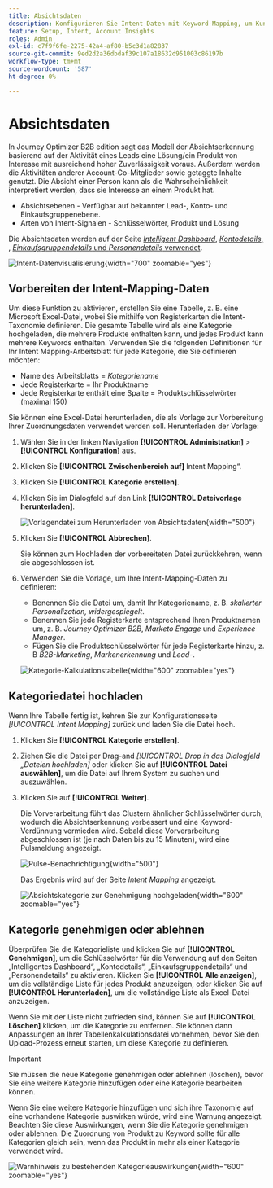 ```yaml
---
title: Absichtsdaten
description: Konfigurieren Sie Intent-Daten mit Keyword-Mapping, um Kundeninteressen und Kaufsignale für Account-basiertes Marketing in Journey Optimizer B2B edition vorherzusagen.
feature: Setup, Intent, Account Insights
roles: Admin
exl-id: c7f9f6fe-2275-42a4-af80-b5c3d1a82837
source-git-commit: 9ed2d2a36dbdaf39c107a18632d951003c86197b
workflow-type: tm+mt
source-wordcount: '587'
ht-degree: 0%

---
```


# Absichtsdaten

In Journey Optimizer B2B edition sagt das Modell der Absichtserkennung basierend auf der Aktivität eines Leads eine Lösung/ein Produkt von Interesse mit ausreichend hoher Zuverlässigkeit voraus. Außerdem werden die Aktivitäten anderer Account-Co-Mitglieder sowie getaggte Inhalte genutzt. Die Absicht einer Person kann als die Wahrscheinlichkeit interpretiert werden, dass sie Interesse an einem Produkt hat.

* Absichtsebenen - Verfügbar auf bekannter Lead-, Konto- und Einkaufsgruppenebene.
* Arten von Intent-Signalen - Schlüsselwörter, Produkt und Lösung

Die Absichtsdaten werden auf der Seite [_Intelligent Dashboard_](../dashboards/intelligent-dashboard.md), [_Kontodetails_, ](../accounts/account-details.md), [_Einkaufsgruppendetails_ und ](../buying-groups/buying-group-details.md) [_Personendetails_ verwendet](../accounts/person-details.md).

![Intent-Datenvisualisierung](../data/assets/intent-data-visualization.png){width="700" zoomable="yes"}

## Vorbereiten der Intent-Mapping-Daten

Um diese Funktion zu aktivieren, erstellen Sie eine Tabelle, z. B. eine Microsoft Excel-Datei, wobei Sie mithilfe von Registerkarten die Intent-Taxonomie definieren. Die gesamte Tabelle wird als eine Kategorie hochgeladen, die mehrere Produkte enthalten kann, und jedes Produkt kann mehrere Keywords enthalten. Verwenden Sie die folgenden Definitionen für Ihr Intent Mapping-Arbeitsblatt für jede Kategorie, die Sie definieren möchten:

* Name des Arbeitsblatts = _Kategoriename_
* Jede Registerkarte = Ihr Produktname
* Jede Registerkarte enthält eine Spalte = Produktschlüsselwörter (maximal 150)

Sie können eine Excel-Datei herunterladen, die als Vorlage zur Vorbereitung Ihrer Zuordnungsdaten verwendet werden soll. Herunterladen der Vorlage:

1. Wählen Sie in der linken Navigation **[!UICONTROL Administration]** > **[!UICONTROL Konfiguration]** aus.

1. Klicken Sie **[!UICONTROL Zwischenbereich auf]** Intent Mapping“.

1. Klicken Sie **[!UICONTROL Kategorie erstellen]**.

1. Klicken Sie im Dialogfeld auf den Link **[!UICONTROL Dateivorlage herunterladen]**.

   ![Vorlagendatei zum Herunterladen von Absichtsdaten](./assets/intent-data-upload-files.png){width="500"}

1. Klicken Sie **[!UICONTROL Abbrechen]**.

   Sie können zum Hochladen der vorbereiteten Datei zurückkehren, wenn sie abgeschlossen ist.

1. Verwenden Sie die Vorlage, um Ihre Intent-Mapping-Daten zu definieren:

   * Benennen Sie die Datei um, damit Ihr Kategoriename, z. B. _skalierter Personalization, widergespiegelt_.
   * Benennen Sie jede Registerkarte entsprechend Ihren Produktnamen um, z. B. _Journey Optimizer B2B_, _Marketo Engage_ und _Experience Manager_.
   * Fügen Sie die Produktschlüsselwörter für jede Registerkarte hinzu, z. B _B2B-Marketing_, _Markenerkennung_ und _Lead-_.

   ![Kategorie-Kalkulationstabelle](./assets/intent-category-spreadsheet.png){width="600" zoomable="yes"}

## Kategoriedatei hochladen

Wenn Ihre Tabelle fertig ist, kehren Sie zur Konfigurationsseite _[!UICONTROL Intent Mapping]_ zurück und laden Sie die Datei hoch.

1. Klicken Sie **[!UICONTROL Kategorie erstellen]**.

1. Ziehen Sie die Datei per Drag-and _[!UICONTROL Drop in das Dialogfeld „Dateien hochladen]_ oder klicken Sie auf **[!UICONTROL Datei auswählen]**, um die Datei auf Ihrem System zu suchen und auszuwählen.

1. Klicken Sie auf **[!UICONTROL Weiter]**.

   Die Vorverarbeitung führt das Clustern ähnlicher Schlüsselwörter durch, wodurch die Absichtserkennung verbessert und eine Keyword-Verdünnung vermieden wird. Sobald diese Vorverarbeitung abgeschlossen ist (je nach Daten bis zu 15 Minuten), wird eine Pulsmeldung angezeigt.

   ![Pulse-Benachrichtigung](./assets/intent-data-upload-files-pre-process.png){width="500"}

   Das Ergebnis wird auf der Seite _Intent Mapping_ angezeigt.

   ![Absichtskategorie zur Genehmigung hochgeladen](./assets/intent-data-category-approve.png){width="600" zoomable="yes"}

## Kategorie genehmigen oder ablehnen

Überprüfen Sie die Kategorieliste und klicken Sie auf **[!UICONTROL Genehmigen]**, um die Schlüsselwörter für die Verwendung auf den Seiten „Intelligentes Dashboard“, „Kontodetails“, „Einkaufsgruppendetails“ und „Personendetails“ zu aktivieren. Klicken Sie **[!UICONTROL Alle anzeigen]**, um die vollständige Liste für jedes Produkt anzuzeigen, oder klicken Sie auf **[!UICONTROL Herunterladen]**, um die vollständige Liste als Excel-Datei anzuzeigen.

Wenn Sie mit der Liste nicht zufrieden sind, können Sie auf **[!UICONTROL Löschen]** klicken, um die Kategorie zu entfernen. Sie können dann Anpassungen an Ihrer Tabellenkalkulationsdatei vornehmen, bevor Sie den Upload-Prozess erneut starten, um diese Kategorie zu definieren.

>[!IMPORTANT]
>
>Sie müssen die neue Kategorie genehmigen oder ablehnen (löschen), bevor Sie eine weitere Kategorie hinzufügen oder eine Kategorie bearbeiten können.

Wenn Sie eine weitere Kategorie hinzufügen und sich ihre Taxonomie auf eine vorhandene Kategorie auswirken würde, wird eine Warnung angezeigt. Beachten Sie diese Auswirkungen, wenn Sie die Kategorie genehmigen oder ablehnen. Die Zuordnung von Produkt zu Keyword sollte für alle Kategorien gleich sein, wenn das Produkt in mehr als einer Kategorie verwendet wird.

![Warnhinweis zu bestehenden Kategorieauswirkungen](./assets/intent-data-category-overlap.png){width="600" zoomable="yes"}
